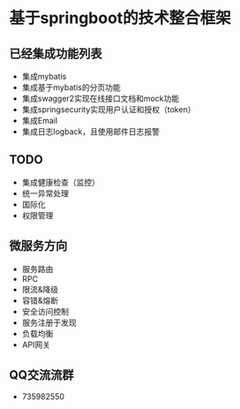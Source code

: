 # 基于springboot的技术整合框架

## 已经集成功能列表
* 集成mybatis
* 集成基于mybatis的分页功能
* 集成swagger2实现在线接口文档和mock功能
* 集成springsecurity实现用户认证和授权（token）
* 集成Email
* 集成日志logback，且使用邮件日志报警
## TODO
* 集成健康检查（监控）
* 统一异常处理
* 国际化
* 权限管理
## 微服务方向
* 服务路由
* RPC
* 限流&降级
* 容错&熔断
* 安全访问控制 
* 服务注册于发现
* 负载均衡
* API网关 

## QQ交流流群
* 735982550


